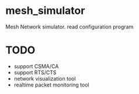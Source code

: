 # mesh_simulator

Mesh Network simulator.
read configuration program

# TODO

- support CSMA/CA
- support RTS/CTS
- network visualization tool
- realtime packet monitoring tool
